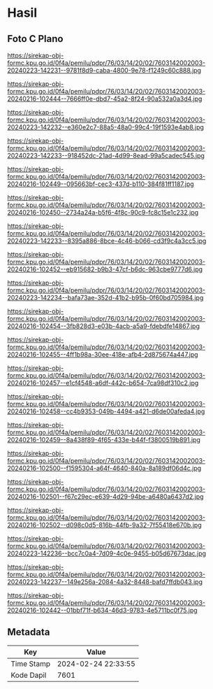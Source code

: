 # Hasil

## Foto C Plano

https://sirekap-obj-formc.kpu.go.id/0f4a/pemilu/pdpr/76/03/14/20/02/7603142002003-20240223-142231--9781f8d9-caba-4800-9e78-f1249c60c888.jpg

https://sirekap-obj-formc.kpu.go.id/0f4a/pemilu/pdpr/76/03/14/20/02/7603142002003-20240216-102444--7666ff0e-dbd7-45a2-8f24-90a532a0a3d4.jpg

https://sirekap-obj-formc.kpu.go.id/0f4a/pemilu/pdpr/76/03/14/20/02/7603142002003-20240223-142232--e360e2c7-88a5-48a0-99c4-19f1593e4ab8.jpg

https://sirekap-obj-formc.kpu.go.id/0f4a/pemilu/pdpr/76/03/14/20/02/7603142002003-20240223-142233--918452dc-21ad-4d99-8ead-99a5cadec545.jpg

https://sirekap-obj-formc.kpu.go.id/0f4a/pemilu/pdpr/76/03/14/20/02/7603142002003-20240216-102449--095663bf-cec3-437d-b110-384f81ff1187.jpg

https://sirekap-obj-formc.kpu.go.id/0f4a/pemilu/pdpr/76/03/14/20/02/7603142002003-20240216-102450--2734a24a-b5f6-4f8c-90c9-fc8c15e1c232.jpg

https://sirekap-obj-formc.kpu.go.id/0f4a/pemilu/pdpr/76/03/14/20/02/7603142002003-20240223-142233--8395a886-8bce-4c46-b066-cd3f9c4a3cc5.jpg

https://sirekap-obj-formc.kpu.go.id/0f4a/pemilu/pdpr/76/03/14/20/02/7603142002003-20240216-102452--eb915682-b9b3-47cf-b6dc-963cbe9777d6.jpg

https://sirekap-obj-formc.kpu.go.id/0f4a/pemilu/pdpr/76/03/14/20/02/7603142002003-20240223-142234--bafa73ae-352d-41b2-b95b-0f60bd705984.jpg

https://sirekap-obj-formc.kpu.go.id/0f4a/pemilu/pdpr/76/03/14/20/02/7603142002003-20240216-102454--3fb828d3-e03b-4acb-a5a9-fdebdfe14867.jpg

https://sirekap-obj-formc.kpu.go.id/0f4a/pemilu/pdpr/76/03/14/20/02/7603142002003-20240216-102455--4ff1b98a-30ee-418e-afb4-2d875674a447.jpg

https://sirekap-obj-formc.kpu.go.id/0f4a/pemilu/pdpr/76/03/14/20/02/7603142002003-20240216-102457--e1cf4548-a6df-442c-b654-7ca98df310c2.jpg

https://sirekap-obj-formc.kpu.go.id/0f4a/pemilu/pdpr/76/03/14/20/02/7603142002003-20240216-102458--cc4b9353-049b-4494-a421-d6de00afeda4.jpg

https://sirekap-obj-formc.kpu.go.id/0f4a/pemilu/pdpr/76/03/14/20/02/7603142002003-20240216-102459--8a438f89-4f65-433e-b44f-f3800519b891.jpg

https://sirekap-obj-formc.kpu.go.id/0f4a/pemilu/pdpr/76/03/14/20/02/7603142002003-20240216-102500--f1595304-a64f-4640-840a-8a189df06d4c.jpg

https://sirekap-obj-formc.kpu.go.id/0f4a/pemilu/pdpr/76/03/14/20/02/7603142002003-20240216-102501--f67c29ec-e639-4d29-94be-a6480a6437d2.jpg

https://sirekap-obj-formc.kpu.go.id/0f4a/pemilu/pdpr/76/03/14/20/02/7603142002003-20240216-102502--d098c0d5-816b-44fb-9a32-7f55418e670b.jpg

https://sirekap-obj-formc.kpu.go.id/0f4a/pemilu/pdpr/76/03/14/20/02/7603142002003-20240223-142236--bcc7c0a4-7d09-4c0e-9455-b05d67673dac.jpg

https://sirekap-obj-formc.kpu.go.id/0f4a/pemilu/pdpr/76/03/14/20/02/7603142002003-20240223-142237--149e256a-2084-4a32-8448-bafd7ffdb043.jpg

https://sirekap-obj-formc.kpu.go.id/0f4a/pemilu/pdpr/76/03/14/20/02/7603142002003-20240216-102442--01bbf71f-b634-46d3-9783-4e5711bc0f75.jpg


## Metadata

| Key        | Value               |
| ---------- | ------------------- |
| Time Stamp | 2024-02-24 22:33:55 |
| Kode Dapil | 7601                |




